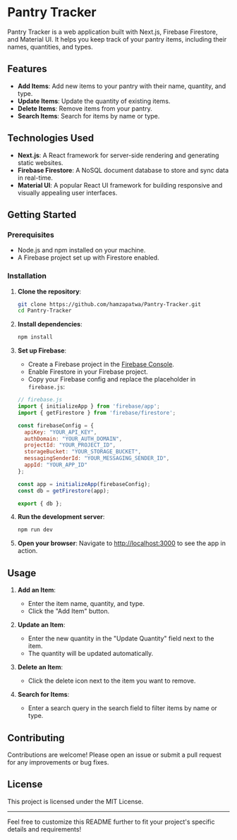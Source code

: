 # Pantry Tracker

Pantry Tracker is a web application built with Next.js, Firebase Firestore, and Material UI. It helps you keep track of your pantry items, including their names, quantities, and types.

## Features

- **Add Items**: Add new items to your pantry with their name, quantity, and type.
- **Update Items**: Update the quantity of existing items.
- **Delete Items**: Remove items from your pantry.
- **Search Items**: Search for items by name or type.

## Technologies Used

- **Next.js**: A React framework for server-side rendering and generating static websites.
- **Firebase Firestore**: A NoSQL document database to store and sync data in real-time.
- **Material UI**: A popular React UI framework for building responsive and visually appealing user interfaces.

## Getting Started

### Prerequisites

- Node.js and npm installed on your machine.
- A Firebase project set up with Firestore enabled.

### Installation

1. **Clone the repository**:
    ```bash
    git clone https://github.com/hamzapatwa/Pantry-Tracker.git
    cd Pantry-Tracker
    ```

2. **Install dependencies**:
    ```bash
    npm install
    ```

3. **Set up Firebase**:
    - Create a Firebase project in the [Firebase Console](https://console.firebase.google.com/).
    - Enable Firestore in your Firebase project.
    - Copy your Firebase config and replace the placeholder in `firebase.js`:
    ```javascript
    // firebase.js
    import { initializeApp } from 'firebase/app';
    import { getFirestore } from 'firebase/firestore';

    const firebaseConfig = {
      apiKey: "YOUR_API_KEY",
      authDomain: "YOUR_AUTH_DOMAIN",
      projectId: "YOUR_PROJECT_ID",
      storageBucket: "YOUR_STORAGE_BUCKET",
      messagingSenderId: "YOUR_MESSAGING_SENDER_ID",
      appId: "YOUR_APP_ID"
    };

    const app = initializeApp(firebaseConfig);
    const db = getFirestore(app);

    export { db };
    ```

4. **Run the development server**:
    ```bash
    npm run dev
    ```

5. **Open your browser**:
    Navigate to [http://localhost:3000](http://localhost:3000) to see the app in action.

## Usage

1. **Add an Item**:
    - Enter the item name, quantity, and type.
    - Click the "Add Item" button.

2. **Update an Item**:
    - Enter the new quantity in the "Update Quantity" field next to the item.
    - The quantity will be updated automatically.

3. **Delete an Item**:
    - Click the delete icon next to the item you want to remove.

4. **Search for Items**:
    - Enter a search query in the search field to filter items by name or type.

## Contributing

Contributions are welcome! Please open an issue or submit a pull request for any improvements or bug fixes.

## License

This project is licensed under the MIT License.

---

Feel free to customize this README further to fit your project's specific details and requirements!
